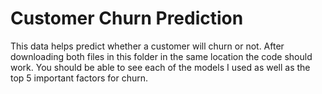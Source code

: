 # Customer Churn Prediction
This data helps predict whether a customer will churn or not.
After downloading both files in this folder in the same location the code should work.
You should be able to see each of the models I used as well as the top 5 important factors for churn.
